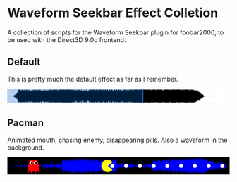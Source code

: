 # Waveform Seekbar Effect Colletion

A collection of scripts for the Waveform Seekbar plugin for foobar2000, to be used with the Direct3D 9.0c frontend.

## Default

This is pretty much the default effect as far as I remember.

![screenshot of default effect](default.png)

## Pacman

Animated mouth, chasing enemy, disappearing pills. Also a waveform in the background.

![screenshot of pacman effect](pacman.png)
